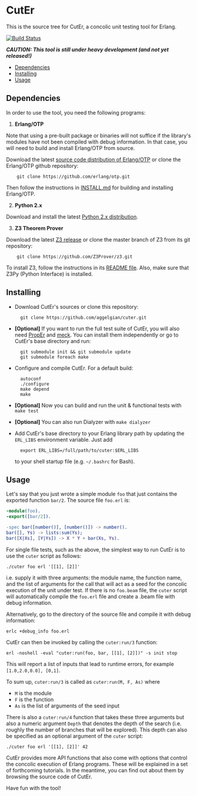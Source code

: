 CutEr
=====

This is the source tree for CutEr, a concolic unit testing tool for Erlang.

[![Build Status](https://travis-ci.org/aggelgian/cuter.svg?branch=master)](https://travis-ci.org/aggelgian/cuter)

***CAUTION: This tool is still under heavy development (and not yet released!)***

* [Dependencies](#dependencies)
* [Installing](#installing)
* [Usage](#usage)

Dependencies
------------

In order to use the tool, you need the following programs:

1. **Erlang/OTP**

  Note that using a pre-built package or binaries will not suffice if
  the library's modules have not been compiled with debug information.
  In that case, you will need to build and install Erlang/OTP from source.

  Download the latest [source code distribution of
  Erlang/OTP](http://www.erlang.org/download.html) or clone the
  Erlang/OTP github repository:

        git clone https://github.com/erlang/otp.git

  Then follow the instructions in
  [INSTALL.md](https://github.com/erlang/otp/blob/maint/HOWTO/INSTALL.md)
  for building and installing Erlang/OTP.

2. **Python 2.x**

  Download and install the latest [Python 2.x
  distribution](http://www.python.org).

3. **Z3 Theorem Prover**

  Download the latest [Z3 release](https://github.com/Z3Prover/z3/releases)
  or clone the master branch of Z3 from its git repository:

        git clone https://github.com/Z3Prover/z3.git

  To install Z3, follow the instructions in its [README
  file](https://github.com/Z3Prover/z3/blob/master/README).
  Also, make sure that Z3Py (Python Interface) is installed.

Installing
----------

* Download CutEr's sources or clone this repository:

        git clone https://github.com/aggelgian/cuter.git

* **[Optional]** If you want to run the full test suite of CutEr, you
  will also need [PropEr](https://github.com/manopapad/proper) and
  [meck](https://github.com/eproxus/meck). You can install them
  independently or go to CutEr's base directory and run:

        git submodule init && git submodule update
        git submodule foreach make

* Configure and compile CutEr. For a default build:

        autoconf
        ./configure
        make depend
        make

* **[Optional]** Now you can build and run the unit & functional tests with `make test`

* **[Optional]** You can also run Dialyzer with `make dialyzer`

* Add CutEr's base directory to your Erlang library path by updating
  the `ERL_LIBS` environment variable. Just add

        export ERL_LIBS=/full/path/to/cuter:$ERL_LIBS

  to your shell startup file (e.g. `~/.bashrc` for Bash).

Usage
-----

Let's say that you just wrote a simple module `foo` that just contains
the exported function `bar/2`. The source file `foo.erl` is:

```erlang
-module(foo).
-export([bar/2]).

-spec bar([number()], [number()]) -> number().
bar([], Ys) -> lists:sum(Ys);
bar([X|Xs], [Y|Ys]) -> X * Y + bar(Xs, Ys).
```

For single file tests, such as the above, the simplest way to run CutEr
is to use the `cuter` script as follows:

    ./cuter foo erl '[[1], [2]]'

i.e. supply it with three arguments: the module name, the function name,
and the list of arguments for the call that will act as a seed for the
concolic execution of the unit under test.  If there is no `foo.beam`
file, the `cuter` script will automatically compile the `foo.erl` file
and create a .beam file with debug information.

Alternatively, go to the directory of the source file and compile it
with debug information:

    erlc +debug_info foo.erl

CutEr can then be invoked by calling the `cuter:run/3` function:

    erl -noshell -eval "cuter:run(foo, bar, [[1], [2]])" -s init stop

This will report a list of inputs that lead to runtime errors, for
example `[1.0,2.0,0.0], [0,1]`.

To sum up, `cuter:run/3` is called as `cuter:run(M, F, As)` where

* `M` is the module
* `F` is the function
* `As` is the list of arguments of the seed input

There is also a `cuter:run/4` function that takes these three arguments
but also a numeric argument `Depth` that denotes the depth of the search
(i.e. roughly the number of branches that will be explored).  This depth
can also be specified as an optional argument of the `cuter` script:

    ./cuter foo erl '[[1], [2]]' 42

CutEr provides more API functions that also come with options that
control the concolic execution of Erlang programs. These will be
explained in a set of forthcoming tutorials. In the meantime, you can
find out about them by browsing the source code of CutEr.

Have fun with the tool!
